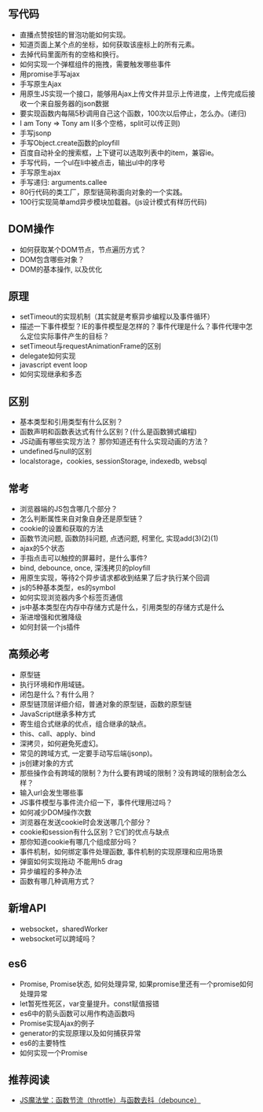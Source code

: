 ## 写代码

* 直播点赞按钮的冒泡功能如何实现。
* 知道页面上某个点的坐标，如何获取该座标上的所有元素。
* 去掉代码里面所有的空格和换行。
* 如何实现一个弹框组件的拖拽，需要触发哪些事件
* 用promise手写ajax
* 手写原生Ajax
* 用原生JS实现一个接口，能够用Ajax上传文件并显示上传进度，上传完成后接收一个来自服务器的json数据
* 要实现函数内每隔5秒调用自己这个函数，100次以后停止，怎么办。(递归)
* I am Tony => Tony am I(多个空格，split可以传正则)
* 手写jsonp
* 手写Object.create函数的ployfill
* 百度自动补全的搜索框，上下键可以选取列表中的item，兼容ie。
* 手写代码，一个ul在li中被点击，输出ul中的序号
* 手写原生ajax
* 手写递归: arguments.callee
* 80行代码的类工厂，原型链简称面向对象的一个实践。
* 100行实现简单amd异步模块加载器。(js设计模式有样历代码)

## DOM操作

* 如何获取某个DOM节点，节点遍历方式？
* DOM包含哪些对象？
* DOM的基本操作, 以及优化

## 原理

* setTimeout的实现机制（其实就是考察异步编程以及事件循环）
* 描述一下事件模型？IE的事件模型是怎样的？事件代理是什么？事件代理中怎么定位实际事件产生的目标？
* setTimeout与requestAnimationFrame的区别
* delegate如何实现
* javascript event loop
* 如何实现继承和多态


## 区别

* 基本类型和引用类型有什么区别？
* 函数声明和函数表达式有什么区别？(什么是函数狮式编程)
* JS动画有哪些实现方法？ 那你知道还有什么实现动画的方法？
* undefined与null的区别
* localstorage，cookies, sessionStorage, indexedb, websql

## 常考

* 浏览器端的JS包含哪几个部分？
* 怎么判断属性来自对象自身还是原型链？
* cookie的设置和获取的方法
* 函数节流问题, 函数防抖问题, 点透问题, 柯里化, 实现add(3)(2)(1)
* ajax的5个状态
* 手指点击可以触控的屏幕时，是什么事件?
* bind, debounce, once, 深浅拷贝的ployfill
* 用原生实现，等待2个异步请求都收到结果了后才执行某个回调
* js的5种基本类型，es的symbol
* 如何实现浏览器内多个标签页通信
* js中基本类型在内存中存储方式是什么，引用类型的存储方式是什么
* 渐进增强和优雅降级
* 如何封装一个js插件

## 高频必考

* 原型链
* 执行环境和作用域链。
* 闭包是什么？有什么用？
* 原型链顶层详细介绍，普通对象的原型链，函数的原型链
* JavaScript继承多种方式
* 寄生组合式继承的优点，组合继承的缺点。
* this、call、apply、bind
* 深拷贝，如何避免死虚幻。
* 常见的跨域方式, 一定要手动写后端(jsonp)。
* js创建对象的方式
* 那些操作会有跨域的限制？为什么要有跨域的限制？没有跨域的限制会怎么样？
* 输入url会发生哪些事
* JS事件模型与事件流介绍一下，事件代理用过吗？
* 如何减少DOM操作次数
* 浏览器在发送cookie时会发送哪几个部分？
* cookie和session有什么区别？它们的优点与缺点
* 那你知道cookie有哪几个组成部分吗？
* 事件机制，如何绑定事件处理函数, 事件机制的实现原理和应用场景
* 弹窗如何实现拖动 不能用h5 drag
* 异步编程的多种办法
* 函数有哪几种调用方式？

## 新增API

* websocket，sharedWorker
* websocket可以跨域吗？

## es6

* Promise, Promise状态, 如何处理异常, 如果promise里还有一个promise如何处理异常
* let暂死性死区，var变量提升。const赋值报错
* es6中的箭头函数可以用作构造函数吗
* Promise实现Ajax的例子
* generator的实现原理以及如何捕获异常
* es6的主要特性
* 如何实现一个Promise

## 推荐阅读

* [JS魔法堂：函数节流（throttle）与函数去抖（debounce）](http://www.cnblogs.com/fsjohnhuang/p/4147810.html)
